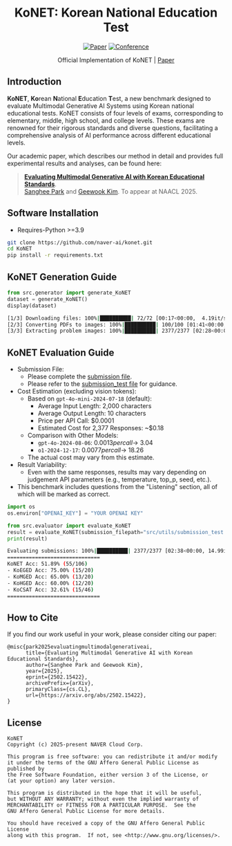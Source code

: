 <div align="center">

# KoNET: Korean National Education Test
[![Paper](https://img.shields.io/badge/Paper-arxiv.2502.15422-orange)](https://arxiv.org/abs/2502.15422)
[![Conference](https://img.shields.io/badge/NAACL-2025-red)]()

Official Implementation of KoNET | [Paper](https://arxiv.org/abs/2502.15422)
</div>

## Introduction
**KoNET**, **Ko**rean **N**ational **E**ducation **T**est, a new benchmark designed to evaluate Multimodal Generative AI Systems using Korean national educational tests. KoNET consists of four levels of exams, corresponding to elementary, middle, high school, and college levels. These exams are renowned for their rigorous standards and diverse questions, facilitating a comprehensive analysis of AI performance across different educational levels. 

Our academic paper, which describes our method in detail and provides full experimental results and analyses, can be found here:<br>
> [**Evaluating Multimodal Generative AI with Korean Educational Standards**](https://arxiv.org/abs/2502.15422).<br>
> [Sanghee Park](https://scholar.google.com/citations?user=_ryVHp0AAAAJ) and [Geewook Kim](https://geewook.kim). To appear at NAACL 2025.

## Software Installation
- Requires-Python >=3.9

```bash
git clone https://github.com/naver-ai/konet.git
cd KoNET
pip install -r requirements.txt
```

## KoNET Generation Guide
```python
from src.generator import generate_KoNET
dataset = generate_KoNET()
display(dataset)
```
```bash
[1/3] Downloading files: 100%|██████████| 72/72 [00:17<00:00,  4.19it/s]
[2/3] Converting PDFs to images: 100%|██████████| 100/100 [01:41<00:00,  1.02s/it]
[3/3] Extracting problem images: 100%|██████████| 2377/2377 [02:28<00:00, 15.97it/s]
```

## KoNET Evaluation Guide
- Submission File:
  - Please complete the  [submission file](src/utils/submission.json).
  - Please refer to the [submission_test file](src/utils/submission_test.json) for guidance.
- Cost Estimation (excluding vision tokens):
    - Based on `gpt-4o-mini-2024-07-18` (default):
        - Average Input Length: 2,000 characters
        - Average Output Length: 10 characters
        - Price per API Call: $0.0001
        - Estimated Cost for 2,377 Responses: ~$0.18
    - Comparison with Other Models:
        - `gpt-4o-2024-08-06`: $0.0013 per call → ~$3.04
        - `o1-2024-12-17`: $0.0077 per call → ~$18.26
    - The actual cost may vary from this estimate.
- Result Variability:
    - Even with the same responses, results may vary depending on judgement API parameters (e.g., temperature, top_p, seed, etc.).
- This benchmark includes questions from the "Listening" section, all of which will be marked as correct.

```python
import os
os.environ["OPENAI_KEY"] = "YOUR OPENAI KEY"
```
```python
from src.evaluator import evaluate_KoNET
result = evaluate_KoNET(submission_filepath="src/utils/submission_test.json")
print(result)
```
```bash
Evaluating submissions: 100%|██████████| 2377/2377 [02:38<00:00, 14.99it/s]
==============================
KoNET Acc: 51.89% (55/106)
- KoEGED Acc: 75.00% (15/20)
- KoMGED Acc: 65.00% (13/20)
- KoHGED Acc: 60.00% (12/20)
- KoCSAT Acc: 32.61% (15/46)
==============================
```

## How to Cite
If you find our work useful in your work, please consider citing our paper:
```
@misc{park2025evaluatingmultimodalgenerativeai,
      title={Evaluating Multimodal Generative AI with Korean Educational Standards}, 
      author={Sanghee Park and Geewook Kim},
      year={2025},
      eprint={2502.15422},
      archivePrefix={arXiv},
      primaryClass={cs.CL},
      url={https://arxiv.org/abs/2502.15422}, 
}
```

## License
```
KoNET
Copyright (c) 2025-present NAVER Cloud Corp.

This program is free software: you can redistribute it and/or modify
it under the terms of the GNU Affero General Public License as published by
the Free Software Foundation, either version 3 of the License, or
(at your option) any later version.

This program is distributed in the hope that it will be useful,
but WITHOUT ANY WARRANTY; without even the implied warranty of
MERCHANTABILITY or FITNESS FOR A PARTICULAR PURPOSE.  See the
GNU Affero General Public License for more details.

You should have received a copy of the GNU Affero General Public License
along with this program.  If not, see <http://www.gnu.org/licenses/>.
```
